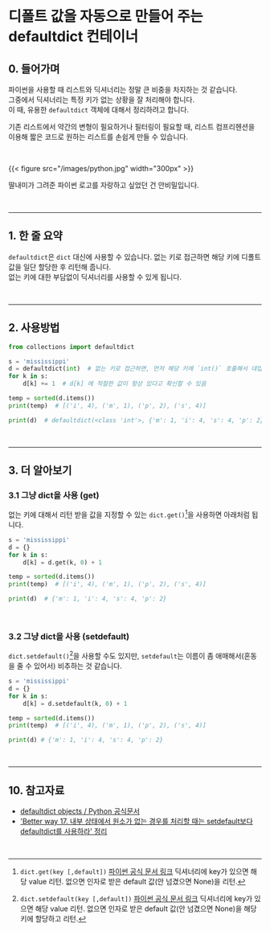 # 디폴트 값을 자동으로 만들어 주는 defaultdict 컨테이너



## 0. 들어가며

파이썬을 사용할 때 리스트와 딕셔너리는 정말 큰 비중을 차지하는 것 같습니다.  
그중에서 딕셔너리는 특정 키가 없는 상황을 잘 처리해야 합니다.  
이 때, 유용한 `defaultdict` 객체에 대해서 정리하려고 합니다.

기존 리스트에서 약간의 변형이 필요하거나 필터링이 필요할 때, 리스트 컴프리헨션을 이용해 짧은 코드로 원하는 리스트를 손쉽게 만들 수 있습니다.

<br/>

{{< figure src="/images/python.jpg" width="300px" >}}

딸내미가 그려준 파이썬 로고를 자랑하고 싶었던 건 안비밀입니다.


<br/>

---

## 1. 한 줄 요약

`defaultdict`은 `dict` 대신에 사용할 수 있습니다. 없는 키로 접근하면 해당 키에 디폴트 값을 일단 할당한 후 리턴해 줍니다.  
없는 키에 대한 부담없이 딕셔너리를 사용할 수 있게 됩니다.


<br/>

---


## 2. 사용방법

```python
from collections import defaultdict

s = 'mississippi'
d = defaultdict(int)  # 없는 키로 접근하면, 먼저 해당 키에 `int()` 호출해서 대입해 줌
for k in s:
    d[k] += 1  # d[k] 에 적절한 값이 항상 있다고 확신할 수 있음

temp = sorted(d.items())
print(temp)  # [('i', 4), ('m', 1), ('p', 2), ('s', 4)]

print(d)  # defaultdict(<class 'int'>, {'m': 1, 'i': 4, 's': 4, 'p': 2})
```


<br/>

---


## 3. 더 알아보기

### 3.1 그냥 dict을 사용 (get)

없는 키에 대해서 리턴 받을 값을 지정할 수 있는 `dict.get()`[^1]을 사용하면 아래처럼 됩니다.

[^1]: `dict.get(key [,default])`
    [파이썬 공식 문서 링크](http://docs.python.org/3/library/stdtypes.html#dict.get)
    딕셔너리에 key가 있으면 해당 value 리턴.
    없으면 인자로 받은 default 값(안 넘겼으면 None)을 리턴.


```python
s = 'mississippi'
d = {}
for k in s:
    d[k] = d.get(k, 0) + 1

temp = sorted(d.items())
print(temp)  # [('i', 4), ('m', 1), ('p', 2), ('s', 4)]

print(d)  # {'m': 1, 'i': 4, 's': 4, 'p': 2}
```

<br/>

### 3.2 그냥 dict을 사용 (setdefault)

`dict.setdefault()`[^2]을 사용할 수도 있지만, `setdefault`는 이름이 좀 애매해서(혼동을 줄 수 있어서) 비추하는 것 같습니다.

[^2]: `dict.setdefault(key [,default])`
    [파이썬 공식 문서 링크](http://docs.python.org/3/library/stdtypes.html#dict.setdefault)
    딕셔너리에 key가 있으면 해당 value 리턴.
    없으면 인자로 받은 default 값(안 넘겼으면 None)을 해당 키에 할당하고 리턴.


```python
s = 'mississippi'
d = {}
for k in s:
    d[k] = d.setdefault(k, 0) + 1

temp = sorted(d.items())
print(temp)  # [('i', 4), ('m', 1), ('p', 2), ('s', 4)]

print(d) # {'m': 1, 'i': 4, 's': 4, 'p': 2}
```


<br/>

---


## 10. 참고자료

- [defaultdict objects / Python 공식문서](https://docs.python.org/3/library/collections.html?highlight=defaultdict#defaultdict-objects)
- ['Better way 17. 내부 상태에서 원소가 없는 경우를 처리할 때는 setdefault보다 defaultdict를 사용하라' 정리](https://mechurak.github.io/ko/posts/python/2020-12-11_default-dict/)

<br/>

